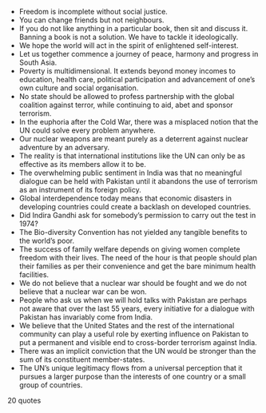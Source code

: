  - Freedom is incomplete without social justice.
 - You can change friends but not neighbours.
 - If you do not like anything in a particular book, then sit and discuss it. Banning a book is not a solution. We have to tackle it ideologically.
 - We hope the world will act in the spirit of enlightened self-interest.
 - Let us together commence a journey of peace, harmony and progress in South Asia.
 - Poverty is multidimensional. It extends beyond money incomes to education, health care, political participation and advancement of one’s own culture and social organisation.
 - No state should be allowed to profess partnership with the global coalition against terror, while continuing to aid, abet and sponsor terrorism.
 - In the euphoria after the Cold War, there was a misplaced notion that the UN could solve every problem anywhere.
 - Our nuclear weapons are meant purely as a deterrent against nuclear adventure by an adversary.
 - The reality is that international institutions like the UN can only be as effective as its members allow it to be.
 - The overwhelming public sentiment in India was that no meaningful dialogue can be held with Pakistan until it abandons the use of terrorism as an instrument of its foreign policy.
 - Global interdependence today means that economic disasters in developing countries could create a backlash on developed countries.
 - Did Indira Gandhi ask for somebody’s permission to carry out the test in 1974?
 - The Bio-diversity Convention has not yielded any tangible benefits to the world’s poor.
 - The success of family welfare depends on giving women complete freedom with their lives. The need of the hour is that people should plan their families as per their convenience and get the bare minimum health facilities.
 - We do not believe that a nuclear war should be fought and we do not believe that a nuclear war can be won.
 - People who ask us when we will hold talks with Pakistan are perhaps not aware that over the last 55 years, every initiative for a dialogue with Pakistan has invariably come from India.
 - We believe that the United States and the rest of the international community can play a useful role by exerting influence on Pakistan to put a permanent and visible end to cross-border terrorism against India.
 - There was an implicit conviction that the UN would be stronger than the sum of its constituent member-states.
 - The UN’s unique legitimacy flows from a universal perception that it pursues a larger purpose than the interests of one country or a small group of countries.

20 quotes